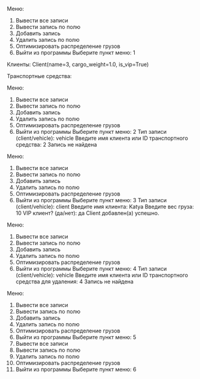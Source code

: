 Меню:
1. Вывести все записи
2. Вывести запись по полю
3. Добавить запись
4. Удалить запись по полю
5. Оптимизировать распределение грузов
6. Выйти из программы
Выберите пункт меню: 1

Клиенты:
Client(name=3, cargo_weight=1.0, is_vip=True)

Транспортные средства:

Меню:
1. Вывести все записи
2. Вывести запись по полю
3. Добавить запись
4. Удалить запись по полю
5. Оптимизировать распределение грузов
6. Выйти из программы
Выберите пункт меню: 2
Тип записи (client/vehicle): vehicle
Введите имя клиента или ID транспортного средства: 2
Запись не найдена

Меню:
1. Вывести все записи
2. Вывести запись по полю
3. Добавить запись
4. Удалить запись по полю
5. Оптимизировать распределение грузов
6. Выйти из программы
Выберите пункт меню: 3
Тип записи (client/vehicle): client
Введите имя клиента: Katya
Введите вес груза: 10
VIP клиент? (да/нет): да
Client добавлен(а) успешно.

Меню:
1. Вывести все записи
2. Вывести запись по полю
3. Добавить запись
4. Удалить запись по полю
5. Оптимизировать распределение грузов
6. Выйти из программы
Выберите пункт меню: 4
Тип записи (client/vehicle): vehicle
Введите имя клиента или ID транспортного средства для удаления: 4
Запись не найдена

Меню:
1. Вывести все записи
2. Вывести запись по полю
3. Добавить запись
4. Удалить запись по полю
5. Оптимизировать распределение грузов
6. Выйти из программы
Выберите пункт меню: 5
1. Вывести все записи
2. Вывести запись по полю
4. Удалить запись по полю
5. Оптимизировать распределение грузов
6. Выйти из программы
Выберите пункт меню: 6